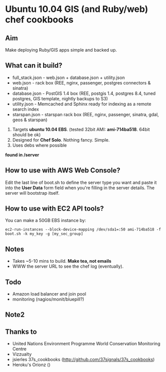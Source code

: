 Ubuntu 10.04 GIS (and Ruby/web) chef cookbooks
==============================================

Aim
----
Make deploying Ruby/GIS apps simple and backed up. 

What can it build?
------------------
* full_stack.json - web.json + database.json + utility.json
* web.json - rack box (REE, nginx, passenger, postgres connectors & sinatra)
* database.json - PostGIS 1.4 box (REE, postgis 1.4, postgres 8.4, tuned postgres, GIS template, nightly backups to S3)
* utility.json - Memcached and Sphinx ready for indexing as a remote search index
* starspan.json - starspan rack box (REE, nginx, passenger, sinatra, gdal, geos & starspan)

1. Targets **ubuntu 10.04 EBS**. (tested 32bit AMI: **ami-714ba518**. 64bit should be ok) 
2. Designed for **Chef Solo**. Nothing fancy. Simple.
3. Uses debs where possible

**found in /server**

How to use with AWS Web Console?
--------------------------------
Edit the last line of boot.sh to define the server type you want and paste it into the **User Data** form field when you're filling in the server details. The server will bootstrap itself.

How to use with EC2 API tools?
--------------------------------
You can make a 50GB EBS instance by:

    ec2-run-instances --block-device-mapping /dev/sda1=:50 ami-714ba518 -f boot.sh -k my_key -g [my_sec_group]

Notes
------
* Takes ~5-10 mins to build. **Make tea, not emails**
* WWW the server URL to see the chef log (eventually).

Todo
-----
* Amazon load balancer and join pool
* monitoring (nagios/monit/bluepill?)

Note2
------


Thanks to
----------
* United Nations Environment Programme World Conservation Monitoring Centre
* Vizzualty
* jsierles 37s_cookbooks (http://github.com/37signals/37s_cookbooks)
* Heroku's Orionz ()
